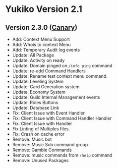 # Yukiko Version 2.1

## Version 2.3.0 ([Canary](https://yukiko.app/release))
+ Add: Context Menu Support
+ Add: Whois to context Menu
+ Add: Temporary Audit log events
+ Update: All Package
+ Update: Activity on ready
+ Update: Domain pinged on `/info ping` command
+ Update: re-add Command Handlers
+ Update: Rename test context menu command.
+ Update: Leveling System
+ Update: Card Generation system
+ Update: Economy System
+ Update: Guild Internal Management events
+ Update: Roles Buttons
+ Update: Database Link
+ Fix: Client Issue with Event Handler
+ Fix: Client Issue with Command Handler Handler
+ Fix: Client Issue with Handler
+ Fix Linting of Multiples files.
+ Fix: Crash on cache error
+ Remove: Music bot
+ Remove: Music Sub command group
+ Remove: Gamble Commands
+ Remove: music commands from `/help` command
+ Remove: Unused Packages
